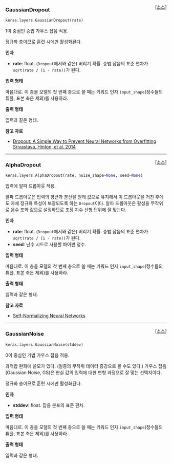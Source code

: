 <span style="float:right;">[[소스]](https://github.com/keras-team/keras/blob/master/keras/layers/noise.py#L58)</span>
### GaussianDropout

```python
keras.layers.GaussianDropout(rate)
```

1이 중심인 승법 가우스 잡음 적용.

정규화 층이므로 훈련 시에만 활성화된다.

__인자__

- __rate__: float. (`Dropout`에서와 같은) 버리기 확률.
    승법 잡음의 표준 편차가
    `sqrt(rate / (1 - rate))`가 된다.

__입력 형태__

마음대로. 이 층을 모델의 첫 번째 층으로 쓸 때는
키워드 인자 `input_shape`(정수들의 튜플, 표본 축은
제외)를 사용하라.

__출력 형태__

입력과 같은 형태.

__참고 자료__

- [Dropout: A Simple Way to Prevent Neural Networks from Overfitting Srivastava, Hinton, et al. 2014](http://www.cs.toronto.edu/~rsalakhu/papers/srivastava14a.pdf)

----

<span style="float:right;">[[소스]](https://github.com/keras-team/keras/blob/master/keras/layers/noise.py#L105)</span>
### AlphaDropout

```python
keras.layers.AlphaDropout(rate, noise_shape=None, seed=None)
```

입력에 알파 드롭아웃 적용.

알파 드롭아웃은 입력의 평균과 분산을 원래 값으로 유지해서
이 드롭아웃을 거친 후에도 자체 정규화 특성이 보장되도록 하는
`Dropout`이다.
알파 드롭아웃은 활성을 무작위로 음수 포화 값으로 설정하므로
조정 지수 선형 단위에 잘 맞는다.

__인자__

- __rate__: float. (`Dropout`에서와 같은) 버리기 확률.
    승법 잡음의 표준 편차가
    `sqrt(rate / (1 - rate))`가 된다.
- __seed__: 난수 시드로 사용할 파이썬 정수.

__입력 형태__

마음대로. 이 층을 모델의 첫 번째 층으로 쓸 때는
키워드 인자 `input_shape`(정수들의 튜플, 표본 축은
제외)를 사용하라.

__출력 형태__

입력과 같은 형태.

__참고 자료__

- [Self-Normalizing Neural Networks](https://arxiv.org/abs/1706.02515)

----

<span style="float:right;">[[소스]](https://github.com/keras-team/keras/blob/master/keras/layers/noise.py#L14)</span>
### GaussianNoise

```python
keras.layers.GaussianNoise(stddev)
```

0이 중심인 가법 가우스 잡음 적용.

과적합 완화에 쓸모가 있다.
(일종의 무작위 데이터 증강으로 볼 수도 있다.)
가우스 잡음(Gaussian Noise, GS)은
현실 값의 입력에 대한 변형 과정으로
잘 맞는 선택지이다.

정규화 층이므로 훈련 시에만 활성화된다.

__인자__

- __stddev__: float. 잡음 분포의 표준 편차.

__입력 형태__

마음대로. 이 층을 모델의 첫 번째 층으로 쓸 때는
키워드 인자 `input_shape`(정수들의 튜플, 표본 축은
제외)를 사용하라.

__출력 형태__

입력과 같은 형태.
